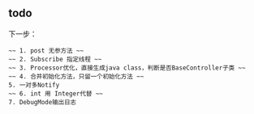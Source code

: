 ## todo
下一步：

    ~~ 1. post 无参方法 ~~
    ~~ 2. Subscribe 指定线程 ~~
    ~~ 3. Processor优化，直接生成java class，判断是否BaseController子类 ~~
    ~~ 4. 合并初始化方法，只留一个初始化方法 ~~ 
    5. 一对多Notify
    ~~ 6. int 用 Integer代替 ~~
    7. DebugMode输出日志